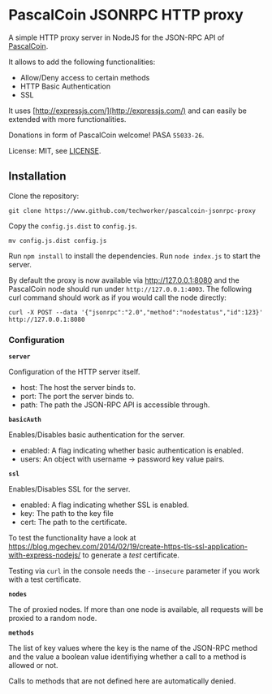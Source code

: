# PascalCoin JSONRPC HTTP proxy

A simple HTTP proxy server in NodeJS for the JSON-RPC API of [PascalCoin](https://www.pascalcoin.org).

It allows to add the following functionalities:

 - Allow/Deny access to certain methods
 - HTTP Basic Authentication
 - SSL

It uses [http://expressjs.com/](http://expressjs.com/) and can easily be 
extended with more functionalities.

Donations in form of PascalCoin welcome! PASA `55033-26`.

License: MIT, see [LICENSE](/techworker/pascalcoin-rpc-proxy/LICENSE).

## Installation

Clone the repository:

```
git clone https://www.github.com/techworker/pascalcoin-jsonrpc-proxy
```

Copy the `config.js.dist` to `config.js`.

```
mv config.js.dist config.js
```

Run `npm install` to install the dependencies. Run `node index.js` to start 
the server.

By default the proxy is now available via http://127.0.0.1:8080 and the 
PascalCoin node should run under `http://127.0.0.1:4003`. The following curl
command should work as if you would call the node directly:

```
curl -X POST --data '{"jsonrpc":"2.0","method":"nodestatus","id":123}' http://127.0.0.1:8080
```

### Configuration

**`server`**

Configuration of the HTTP server itself.

 - host: The host the server binds to.
 - port: The port the server binds to.
 - path: The path the JSON-RPC API is accessible through.

**`basicAuth`**

Enables/Disables basic authentication for the server.

 - enabled: A flag indicating whether basic authentication is enabled.
 - users: An object with username -> password key value pairs.

**`ssl`**

Enables/Disables SSL for the server.

 - enabled: A flag indicating whether SSL is enabled.
 - key: The path to the key file
 - cert: The path to the certificate.
  
To test the functionality have a look at https://blog.mgechev.com/2014/02/19/create-https-tls-ssl-application-with-express-nodejs/ to generate a *test* certificate.

Testing via `curl` in the console needs the `--insecure` parameter if you work
with a test certificate.

**`nodes`**

The of proxied nodes. If more than one node is available, all requests will be
proxied to a random node.

**`methods`**

The list of key values where the key is the name of the JSON-RPC method and the
value a boolean value identifiying whether a call to a method is allowed or not.

Calls to methods that are not defined here are automatically denied.